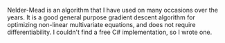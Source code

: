 Nelder-Mead is an algorithm that I have used on many occasions over the years. It is a good general purpose gradient descent algorithm for optimizing non-linear multivariate equations, and does not require differentiability. I couldn't find a free C# implementation, so I wrote one.